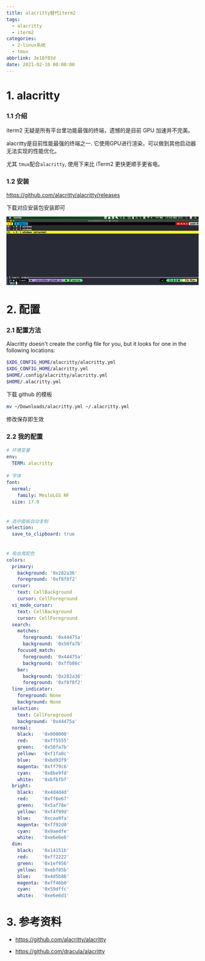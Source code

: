 ```yaml
---
title: alacritty替代iterm2
tags:
  - alacritty
  - iterm2
categories:
  - 2-linux系统
  - tmux
abbrlink: 3e10f03d
date: 2021-02-10 00:00:00
---
```


# 1. alacritty

### 1.1 介绍

iterm2 无疑是所有平台里功能最强的终端，遗憾的是目前 GPU 加速并不完美。

alacritty是目前性能最强的终端之一. 它使用GPU进行渲染，可以做到其他启动器无法实现的性能优化。

尤其 `tmux`配合`alacritty`, 使用下来比 iTerm2 更快更顺手更省电。

<!-- more -->

### 1.2 安装

https://github.com/alacritty/alacritty/releases

下载对应安装包安装即可

![image-20210218231303338](alacritty%E6%9B%BF%E4%BB%A3iterm2/image-20210218231303338.png)

# 2. 配置

### 2.1 配置方法

Alacritty doesn't create the config file for you, but it looks for one in the following locations:

```bash
$XDG_CONFIG_HOME/alacritty/alacritty.yml
$XDG_CONFIG_HOME/alacritty.yml
$HOME/.config/alacritty/alacritty.yml
$HOME/.alacritty.yml
```



下载 github 的模板

```bash
mv ~/Downloads/alacritty.yml ~/.alacritty.yml
```

修改保存即生效



### 2.2 我的配置

```yml
# 环境变量
env:
  TERM: alacritty

# 字体
font:
  normal:
    family: MesloLGS NF
  size: 17.0


# 选中面板自动复制
selection:
  save_to_clipboard: true
  

# 吸血鬼配色
colors:
  primary:
    background: '0x282a36'
    foreground: '0xf8f8f2'
  cursor:
    text: CellBackground
    cursor: CellForeground
  vi_mode_cursor:
    text: CellBackground
    cursor: CellForeground
  search:
    matches:
      foreground: '0x44475a'
      background: '0x50fa7b'
    focused_match:
      foreground: '0x44475a'
      background: '0xffb86c'
    bar:
      background: '0x282a36'
      foreground: '0xf8f8f2'
  line_indicator:
    foreground: None
    background: None
  selection:
    text: CellForeground
    background: '0x44475a'
  normal:
    black:   '0x000000'
    red:     '0xff5555'
    green:   '0x50fa7b'
    yellow:  '0xf1fa8c'
    blue:    '0xbd93f9'
    magenta: '0xff79c6'
    cyan:    '0x8be9fd'
    white:   '0xbfbfbf'
  bright:
    black:   '0x4d4d4d'
    red:     '0xff6e67'
    green:   '0x5af78e'
    yellow:  '0xf4f99d'
    blue:    '0xcaa9fa'
    magenta: '0xff92d0'
    cyan:    '0x9aedfe'
    white:   '0xe6e6e6'
  dim:
    black:   '0x14151b'
    red:     '0xff2222'
    green:   '0x1ef956'
    yellow:  '0xebf85b'
    blue:    '0x4d5b86'
    magenta: '0xff46b0'
    cyan:    '0x59dffc'
    white:   '0xe6e6d1'
```



#  3. 参考资料

+ https://github.com/alacritty/alacritty

+ https://github.com/dracula/alacritty

  
